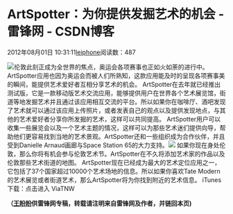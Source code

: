 
# ArtSpotter：为你提供发掘艺术的机会 - 雷锋网 - CSDN博客


2012年08月01日 10:31:11[leiphone](https://me.csdn.net/leiphone)阅读数：487


![](http://www.leiphone.com/wp-content/uploads/2012/07/%E6%9C%AA%E5%91%BD%E5%90%8D4-150x150.jpg)伦敦此刻正成为全世界的焦点，奥运会各项赛事也正如火如荼的进行中。ArtSpotter应用也因为奥运会而被人们所熟知，这款应用能及时的呈现各项赛事美的瞬间，能提供艺术爱好者互相分享艺术的机会。
ArtSpotter在去年就已经推出测试版，它是一款移动版艺术交流应用，能够提供用户在世界各个艺术展览馆，街道等地发掘艺术并且通过该应用相互交流的平台。所以如果你在咖啡厅、酒吧发现了艺术就可以通过该应用上传照片，或者发表自己的观点以及提供发现地点，与其他的艺术爱好者分享你所发掘的艺术，这样可以共同提高。
ArtSpotter用户可以收集一些展览会以及一个艺术主题的情况，这样可以为那些艺术迷们提供向导，帮助他们更容易找到当地的艺术景观。ArtSpotter还和一些组织成为合作伙伴，并且受到Danielle Arnaud画廊与Space Station 65的大力支持。![](http://www.leiphone.com/wp-content/uploads/2012/08/artspotter520-copy.jpg)
如果你现在身处伦敦，那么你将有机会参与伦敦艺术节。ArtSpotter在不久将添加艺术家的作品以及伦敦那些艺术街道的地图。
ArtSpotter现在已经成为最大的艺术定位应用之一，它包括了37个国家超过10000个艺术场地的信息。所以如果你喜欢Tate Modern的艺术展览或者街道艺术，那么ArtSpotter将为你找到附近的艺术信息。
iTunes下载：点击进入
ViaTNW

**（****[王盼盼](http://www.leiphone.com/author/%E7%8E%8B%E7%9B%BC%E7%9B%BC)****供****雷锋网****专稿，转载请注明来自雷锋网及作者，并链回本页)**

